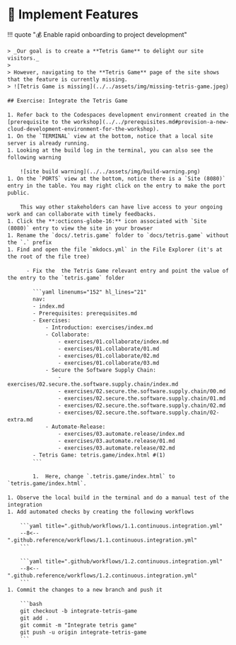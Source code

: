 # :test_tube: Implement Features

!!! quote ":moneybag: Enable rapid onboarding to project development"

    > _Our goal is to create a **Tetris Game** to delight our site visitors._
    >
    > However, navigating to the **Tetris Game** page of the site shows that the feature is currently missing.
    > ![Tetris Game is missing](../../assets/img/missing-tetris-game.jpeg)

    ## Exercise: Integrate the Tetris Game

    1. Refer back to the Codespaces development environment created in the [prerequisite to the workshop](../../prerequisites.md#provision-a-new-cloud-development-environment-for-the-workshop).
    1. On the `TERMINAL` view at the bottom, notice that a local site server is already running.
    1. Looking at the build log in the terminal, you can also see the following warning

        ![site build warning](../../assets/img/build-warning.png)
    1. On the `PORTS` view at the bottom, notice there is a `Site (8080)` entry in the table. You may right click on the entry to make the port public.

        This way other stakeholders can have live access to your ongoing work and can collaborate with timely feedbacks.
    1. Click the **:octicons-globe-16:** icon associated with `Site (8080)` entry to view the site in your browser
    1. Rename the `docs/.tetris.game` folder to `docs/tetris.game` without the `.` prefix
    1. Find and open the file `mkdocs.yml` in the File Explorer (it's at the root of the file tree)

          - Fix the  the Tetris Game relevant entry and point the value of the entry to the `tetris.game` folder

            ```yaml linenums="152" hl_lines="21"
            nav:
            - index.md
            - Prerequisites: prerequisites.md
            - Exercises:
                - Introduction: exercises/index.md
                - Collaborate:
                    - exercises/01.collaborate/index.md
                    - exercises/01.collaborate/01.md
                    - exercises/01.collaborate/02.md
                    - exercises/01.collaborate/03.md
                - Secure the Software Supply Chain:
                    - exercises/02.secure.the.software.supply.chain/index.md
                    - exercises/02.secure.the.software.supply.chain/00.md
                    - exercises/02.secure.the.software.supply.chain/01.md
                    - exercises/02.secure.the.software.supply.chain/02.md
                    - exercises/02.secure.the.software.supply.chain/02-extra.md
                - Automate-Release:
                    - exercises/03.automate.release/index.md
                    - exercises/03.automate.release/01.md
                    - exercises/03.automate.release/02.md
            - Tetris Game: tetris.game/index.html #(1)
            ```

            1.  Here, change `.tetris.game/index.html` to `tetris.game/index.html`.

    1. Observe the local build in the terminal and do a manual test of the integration
    1. Add automated checks by creating the following workflows

        ```yaml title=".github/workflows/1.1.continuous.integration.yml"
        --8<-- ".github.reference/workflows/1.1.continuous.integration.yml"
        ```

        ```yaml title=".github/workflows/1.2.continuous.integration.yml"
        --8<-- ".github.reference/workflows/1.2.continuous.integration.yml"
        ```
    1. Commit the changes to a new branch and push it

        ```bash
        git checkout -b integrate-tetris-game
        git add .
        git commit -m "Integrate tetris game"
        git push -u origin integrate-tetris-game
        ```
